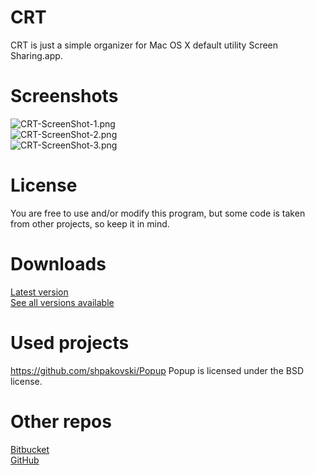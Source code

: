 # CRT

CRT is just a simple organizer for Mac OS X default utility Screen Sharing.app.

# Screenshots

![CRT-ScreenShot-1.png](https://bitbucket.org/repo/Ke7MBn/images/856881415-CRT-ScreenShot-1.png)  
![CRT-ScreenShot-2.png](https://bitbucket.org/repo/Ke7MBn/images/3041520528-CRT-ScreenShot-2.png)  
![CRT-ScreenShot-3.png](https://bitbucket.org/repo/Ke7MBn/images/4198003356-CRT-ScreenShot-3.png)

# License

You are free to use and/or modify this program, but some code is taken from other projects, so keep it in mind.

# Downloads

[Latest version](https://bitbucket.org/SR3u/crt-vnc-client/downloads/CRT-0.26.zip)   
[See all versions available](https://bitbucket.org/SR3u/crt-vnc-client/downloads)

# Used projects

https://github.com/shpakovski/Popup Popup is licensed under the BSD license.

# Other repos

[Bitbucket](https://bitbucket.org/SR3u/crt-vnc-client)  
[GitHub](https://github.com/SR3u/CRT)